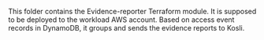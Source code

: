 This folder contains the Evidence-reporter Terraform module. It is supposed to be deployed to the workload AWS account. Based on access event records in DynamoDB, it groups and sends the evidence reports to Kosli.